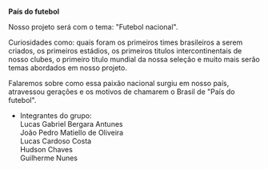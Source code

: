 **País do futebol**

Nosso projeto será com o tema: "Futebol nacional".

Curiosidades como: quais foram os primeiros times brasileiros a serem criados, os primeiros estádios, os primeiros titulos intercontinentais de nosso clubes, o primeiro titulo mundial da nossa seleção e muito mais serão temas abordados em nosso projeto.

Falaremos sobre como essa paixão nacional surgiu em nosso país, atravessou gerações e os motivos de chamarem o Brasil de "País do futebol".

* Integrantes do grupo:  
Lucas Gabriel Bergara Antunes  
João Pedro Matiello de Oliveira  
Lucas Cardoso Costa  
Hudson Chaves  
Guilherme Nunes  

